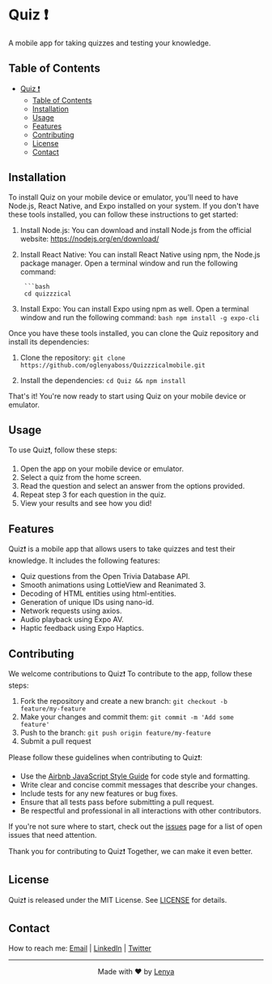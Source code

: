 # Quiz ❗

A mobile app for taking quizzes and testing your knowledge.

## Table of Contents

- [Quiz ❗](#quiz-)
  - [Table of Contents](#table-of-contents)
  - [Installation](#installation)
  - [Usage](#usage)
  - [Features](#features)
  - [Contributing](#contributing)
  - [License](#license)
  - [Contact](#contact)

## Installation

To install Quiz on your mobile device or emulator, you'll need to have Node.js, React Native, and Expo installed on your system. If you don't have these tools installed, you can follow these instructions to get started:

1. Install Node.js: You can download and install Node.js from the official website: https://nodejs.org/en/download/

2. Install React Native: You can install React Native using npm, the Node.js package manager. Open a terminal window and run the following command: 
   
        ```bash
        cd quizzzical
        

3. Install Expo: You can install Expo using npm as well. Open a terminal window and run the following command:
        ```bash
            npm install -g expo-cli
            ```


Once you have these tools installed, you can clone the Quiz repository and install its dependencies:

1. Clone the repository: `git clone https://github.com/oglenyaboss/Quizzzicalmobile.git`

2. Install the dependencies: `cd Quiz && npm install`

That's it! You're now ready to start using Quiz on your mobile device or emulator.


## Usage

To use Quiz❗, follow these steps:

1. Open the app on your mobile device or emulator.
2. Select a quiz from the home screen.
3. Read the question and select an answer from the options provided.
4. Repeat step 3 for each question in the quiz.
5. View your results and see how you did!


## Features

Quiz❗ is a mobile app that allows users to take quizzes and test their knowledge. It includes the following features:

- Quiz questions from the Open Trivia Database API.
- Smooth animations using LottieView and Reanimated 3.
- Decoding of HTML entities using html-entities.
- Generation of unique IDs using nano-id.
- Network requests using axios.
- Audio playback using Expo AV.
- Haptic feedback using Expo Haptics.


## Contributing

We welcome contributions to Quiz❗ To contribute to the app, follow these steps:

1. Fork the repository and create a new branch: `git checkout -b feature/my-feature`
2. Make your changes and commit them: `git commit -m 'Add some feature'`
3. Push to the branch: `git push origin feature/my-feature`
4. Submit a pull request

Please follow these guidelines when contributing to Quiz❗:

- Use the [Airbnb JavaScript Style Guide](https://github.com/airbnb/javascript) for code style and formatting.
- Write clear and concise commit messages that describe your changes.
- Include tests for any new features or bug fixes.
- Ensure that all tests pass before submitting a pull request.
- Be respectful and professional in all interactions with other contributors.

If you're not sure where to start, check out the [issues](https://github.com/oglenyaboss/Quizzicalmobile/issues) page for a list of open issues that need attention.

Thank you for contributing to Quiz❗ Together, we can make it even better.

## License

Quiz❗ is released under the MIT License. See [LICENSE](LICENSE) for details.

## Contact

How to reach me: [Email](mailto:oglenyaboss@icloud.com) | [LinkedIn](https://www.linkedin.com/in/lenya-lozhkin-370426292/) | [Twitter](https://twitter.com/oglenyaboss)

---

<p align="center">Made with ❤️ by <a href="t.me/oglenya">Lenya</a>